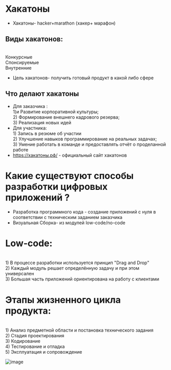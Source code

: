 # Хакатоны 
* Хакатоны- hacker+marathon (хакер+ марафон)
## Виды хакатонов:
<br/>Конкурсные
<br/>Спонсируемые 
<br/>Внутренние 
* Цель хакатонов- получить готовый продукт в какой либо сфере
## Что делают хакатоны
* Для заказчика :
<br/> 1)и Развитие корпоративной культуры;
 <br/> 2) Формирование внешнего кадрового резерва;
<br/> 3) Реализация новых идей 
* Для участника:
<br/> 1) Запись в резюме об участии 
<br/> 2) Улучшение навыков программирование на реальных задачах;
<br/> 3) Умение работать в команде и предоставлять отчёт о проделанной работе 
* https://хакатоны.рф/ - официальный сайт хакатонов 


# Какие существуют способы разработки цифровых приложений ?
* Разработка программного кода - создание приложений с нуля в соответствии с техническим заданием заказчика
* Визуальная Сборка- из модулей low-code/no-code

# Low-code: 
<br/> 1) В процессе разработки используется принцип "Drag and Drop"
<br/> 2) Каждый модуль решает определённую задачу и при этом универсален 
<br/> 3) Большая часть приложений ориентирована на работу с клиентами 

# Этапы жизненного цикла продукта:
<br/> 1) Анализ предметной области и постановка технического задания 
<br/> 2) Стадия проектирования 
<br/> 3) Кодирование 
<br/> 4) Тестирование и отладка 
<br/> 5) Эксплуатация и сопровождение 


![image](https://user-images.githubusercontent.com/97594146/163249533-7a1d4b52-e474-4e48-8eed-74e5b7fb274b.png)
